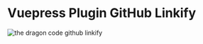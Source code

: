 # Vuepress Plugin GitHub Linkify

![the dragon code github linkify](https://preview.dragon-code.pro/the-dragon-code/github-linkify.svg)
